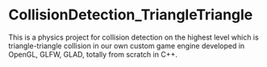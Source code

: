 # CollisionDetection_TriangleTriangle
This is a physics project for collision detection on the highest level which is triangle-triangle collision in our own custom game engine developed in OpenGL, GLFW, GLAD, totally from scratch in C++.
